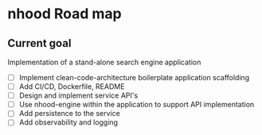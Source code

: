 # nhood Road map

## Current goal

Implementation of a stand-alone search engine application

- [ ] Implement clean-code-architecture boilerplate application scaffolding
- [ ] Add CI/CD, Dockerfile, README
- [ ] Design and implement service API's
- [ ] Use nhood-engine within the application to support API implementation
- [ ] Add persistence to the service
- [ ] Add observability and logging
